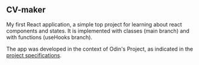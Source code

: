 ## **CV-maker**

My first React application, a simple top project for learning about react components and states. It is implemented with classes (main branch) and with functions (useHooks branch). 

The app was developed in the context of Odin's Project, as indicated in the [project specifications](https://www.theodinproject.com/lessons/node-path-javascript-cv-application). 
